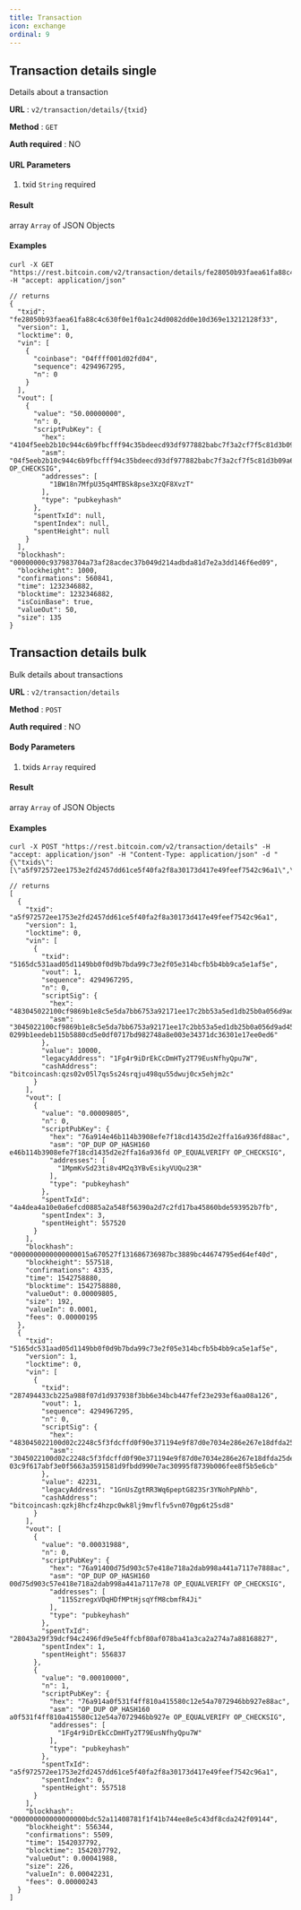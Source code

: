 ```yaml
---
title: Transaction
icon: exchange
ordinal: 9
---
```


## Transaction details single

Details about a transaction

**URL** : `v2/transaction/details/{txid}`

**Method** : `GET`

**Auth required** : NO

#### URL Parameters

1.  txid `String` required

#### Result

array `Array` of JSON Objects

#### Examples

    curl -X GET "https://rest.bitcoin.com/v2/transaction/details/fe28050b93faea61fa88c4c630f0e1f0a1c24d0082dd0e10d369e13212128f33" -H "accept: application/json"

    // returns
    {
      "txid": "fe28050b93faea61fa88c4c630f0e1f0a1c24d0082dd0e10d369e13212128f33",
      "version": 1,
      "locktime": 0,
      "vin": [
        {
          "coinbase": "04ffff001d02fd04",
          "sequence": 4294967295,
          "n": 0
        }
      ],
      "vout": [
        {
          "value": "50.00000000",
          "n": 0,
          "scriptPubKey": {
            "hex": "4104f5eeb2b10c944c6b9fbcfff94c35bdeecd93df977882babc7f3a2cf7f5c81d3b09a68db7f0e04f21de5d4230e75e6dbe7ad16eefe0d4325a62067dc6f369446aac",
            "asm": "04f5eeb2b10c944c6b9fbcfff94c35bdeecd93df977882babc7f3a2cf7f5c81d3b09a68db7f0e04f21de5d4230e75e6dbe7ad16eefe0d4325a62067dc6f369446a OP_CHECKSIG",
            "addresses": [
              "1BW18n7MfpU35q4MTBSk8pse3XzQF8XvzT"
            ],
            "type": "pubkeyhash"
          },
          "spentTxId": null,
          "spentIndex": null,
          "spentHeight": null
        }
      ],
      "blockhash": "00000000c937983704a73af28acdec37b049d214adbda81d7e2a3dd146f6ed09",
      "blockheight": 1000,
      "confirmations": 560841,
      "time": 1232346882,
      "blocktime": 1232346882,
      "isCoinBase": true,
      "valueOut": 50,
      "size": 135
    }

## Transaction details bulk

Bulk details about transactions

**URL** : `v2/transaction/details`

**Method** : `POST`

**Auth required** : NO

#### Body Parameters

1.  txids `Array` required

#### Result

array `Array` of JSON Objects

#### Examples

    curl -X POST "https://rest.bitcoin.com/v2/transaction/details" -H "accept: application/json" -H "Content-Type: application/json" -d "{\"txids\":[\"a5f972572ee1753e2fd2457dd61ce5f40fa2f8a30173d417e49feef7542c96a1\",\"5165dc531aad05d1149bb0f0d9b7bda99c73e2f05e314bcfb5b4bb9ca5e1af5e\"]}"

    // returns
    [
      {
        "txid": "a5f972572ee1753e2fd2457dd61ce5f40fa2f8a30173d417e49feef7542c96a1",
        "version": 1,
        "locktime": 0,
        "vin": [
          {
            "txid": "5165dc531aad05d1149bb0f0d9b7bda99c73e2f05e314bcfb5b4bb9ca5e1af5e",
            "vout": 1,
            "sequence": 4294967295,
            "n": 0,
            "scriptSig": {
              "hex": "483045022100cf9869b1e8c5e5da7bb6753a92171ee17c2bb53a5ed1db25b0a056d9ad459e4e022067c47af184c110cf832fa2f86ce1eebf363eb72293cc450f7ae3d82aad9da22c41210299b1eedeb115b5880cd5e0df0717bd982748a8e003e34371dc36301e17ee0ed6",
              "asm": "3045022100cf9869b1e8c5e5da7bb6753a92171ee17c2bb53a5ed1db25b0a056d9ad459e4e022067c47af184c110cf832fa2f86ce1eebf363eb72293cc450f7ae3d82aad9da22c[ALL|FORKID] 0299b1eedeb115b5880cd5e0df0717bd982748a8e003e34371dc36301e17ee0ed6"
            },
            "value": 10000,
            "legacyAddress": "1Fg4r9iDrEkCcDmHTy2T79EusNfhyQpu7W",
            "cashAddress": "bitcoincash:qzs02v05l7qs5s24srqju498qu55dwuj0cx5ehjm2c"
          }
        ],
        "vout": [
          {
            "value": "0.00009805",
            "n": 0,
            "scriptPubKey": {
              "hex": "76a914e46b114b3908efe7f18cd1435d2e2ffa16a936fd88ac",
              "asm": "OP_DUP OP_HASH160 e46b114b3908efe7f18cd1435d2e2ffa16a936fd OP_EQUALVERIFY OP_CHECKSIG",
              "addresses": [
                "1MpmKvSd23ti8v4M2q3YBvEsikyVUQu23R"
              ],
              "type": "pubkeyhash"
            },
            "spentTxId": "4a4dea4a10e0a6efcd0885a2a548f56390a2d7c2fd17ba45860bde593952b7fb",
            "spentIndex": 3,
            "spentHeight": 557520
          }
        ],
        "blockhash": "0000000000000000015a670527f131686736987bc3889bc44674795ed64ef40d",
        "blockheight": 557518,
        "confirmations": 4335,
        "time": 1542758880,
        "blocktime": 1542758880,
        "valueOut": 0.00009805,
        "size": 192,
        "valueIn": 0.0001,
        "fees": 0.00000195
      },
      {
        "txid": "5165dc531aad05d1149bb0f0d9b7bda99c73e2f05e314bcfb5b4bb9ca5e1af5e",
        "version": 1,
        "locktime": 0,
        "vin": [
          {
            "txid": "287494433cb225a988f07d1d937938f3bb6e34bcb447fef23e293ef6aa08a126",
            "vout": 1,
            "sequence": 4294967295,
            "n": 0,
            "scriptSig": {
              "hex": "483045022100d02c2248c5f3fdcffd0f90e371194e9f87d0e7034e286e267e18dfda25de123f022074cdb79a2224ae471a996ddb0d524d3470ea18f3a5d13031c1be249ae54843f1412103c9f617abf3e0f5663a3591581d9fbdd990e7ac30995f8739b006fee8f5b5e6cb",
              "asm": "3045022100d02c2248c5f3fdcffd0f90e371194e9f87d0e7034e286e267e18dfda25de123f022074cdb79a2224ae471a996ddb0d524d3470ea18f3a5d13031c1be249ae54843f1[ALL|FORKID] 03c9f617abf3e0f5663a3591581d9fbdd990e7ac30995f8739b006fee8f5b5e6cb"
            },
            "value": 42231,
            "legacyAddress": "1GnUsZgtRR3Wq6peptG823Sr3YNohPpNhb",
            "cashAddress": "bitcoincash:qzkj8hcfz4hzpc0wk8lj9mvflfv5vn070gp6t25sd8"
          }
        ],
        "vout": [
          {
            "value": "0.00031988",
            "n": 0,
            "scriptPubKey": {
              "hex": "76a91400d75d903c57e418e718a2dab998a441a7117e7888ac",
              "asm": "OP_DUP OP_HASH160 00d75d903c57e418e718a2dab998a441a7117e78 OP_EQUALVERIFY OP_CHECKSIG",
              "addresses": [
                "115SzregxVDqHDfMPtHjsqYfM8cbmfR4Ji"
              ],
              "type": "pubkeyhash"
            },
            "spentTxId": "28043a29f39dcf94c2496fd9e5e4ffcbf80af078ba41a3ca2a274a7a88168827",
            "spentIndex": 1,
            "spentHeight": 556837
          },
          {
            "value": "0.00010000",
            "n": 1,
            "scriptPubKey": {
              "hex": "76a914a0f531f4ff810a415580c12e54a7072946bb927e88ac",
              "asm": "OP_DUP OP_HASH160 a0f531f4ff810a415580c12e54a7072946bb927e OP_EQUALVERIFY OP_CHECKSIG",
              "addresses": [
                "1Fg4r9iDrEkCcDmHTy2T79EusNfhyQpu7W"
              ],
              "type": "pubkeyhash"
            },
            "spentTxId": "a5f972572ee1753e2fd2457dd61ce5f40fa2f8a30173d417e49feef7542c96a1",
            "spentIndex": 0,
            "spentHeight": 557518
          }
        ],
        "blockhash": "000000000000000000bdc52a11408781f1f41b744ee8e5c43df8cda242f09144",
        "blockheight": 556344,
        "confirmations": 5509,
        "time": 1542037792,
        "blocktime": 1542037792,
        "valueOut": 0.00041988,
        "size": 226,
        "valueIn": 0.00042231,
        "fees": 0.00000243
      }
    ]
